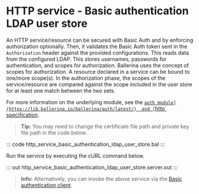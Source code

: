 # HTTP service - Basic authentication LDAP user store

An HTTP service/resource can be secured with Basic Auth and by enforcing authorization optionally. Then, it validates the Basic Auth token sent in the `Authorization` header against the provided configurations. This reads data from the configured LDAP. This stores usernames, passwords for authentication, and scopes for authorization. Ballerina uses the concept of scopes for authorization. A resource declared in a service can be bound to one/more scope(s). In the authorization phase, the scopes of the service/resource are compared against the scope included in the user store for at least one match between the two sets.

For more information on the underlying module, see the [`auth module](https://lib.ballerina.io/ballerina/auth/latest/)  and [`http` specification](https://ballerina.io/spec/http/#9112-listener---basic-auth---ldap-user-store).

>**Tip:** You may need to change the certificate file path and private key file path in the code below.

::: code http_service_basic_authentication_ldap_user_store.bal :::

Run the service by executing the cURL command below.

::: out http_service_basic_authentication_ldap_user_store.server.out :::

>**Info:** Alternatively, you can invoke the above service via the [Basic authentication client](/learn/by-example/http-client-basic-authentication).
